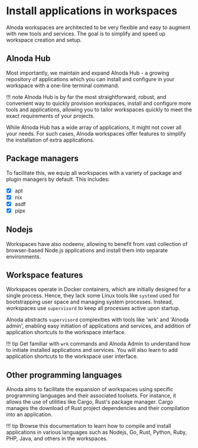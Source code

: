 # Install applications in workspaces

Alnoda workspaces are architected to be very flexible and easy to augment with new tools and services. The goal is to simplify 
and speed up workspace creation and setup.

## Alnoda Hub 

Most importantly, we maintain and expand Alnoda Hub - a growing repository of applications which you can install and configure in your 
workspace with a one-line terminal command. 

!!! note
    Alnoda Hub is by far the most straightforward, robust, and convenient way to quickly provision workspaces, install and configure more tools 
    and applications, allowing you to tailor workspaces quickly to meet the exact requirements of your projects.

While Alnoda Hub has a wide array of applications, it might not cover all your needs. For such cases, Alnoda workspaces offer 
features to simplify the installation of extra applications.

## Package managers

To facilitate this, we equip all workspaces with a variety of package and plugin managers by default. This includes:

- [x] apt
- [x] nix
- [x] asdf
- [x] pipx

## Nodejs

Workspaces have also nodeenv, allowing to benefit from vast collection of browser-based Node.js applications and install them into 
separate environments.

## Workspace features 

Workspaces operate in Docker containers, which are initially designed for a single process. Hence, they lack some Linux tools 
like `systemd` used for bootstrapping user space and managing system processes. Instead, workspaces use `supervisord` to keep all 
processes active upon startup. 

Alnoda abstracts `supervisord` complexities with tools like 'wrk' and 'Alnoda admin', enabling easy 
initiation of applications and services, and addition of application shortcuts to the workspace interface.

!!! tip 
    Get familiar with `wrk` commands and Alnoda Admin to understand how to initiate installed applications and services. 
    You will also learn to add application shortcuts to the workspace user interface.

## Other programming languages 

Alnoda aims to facilitate the expansion of workspaces using specific programming languages and their associated toolsets. 
For instance, it allows the use of utilities like Cargo, Rust's package manager. Cargo manages the download of Rust project 
dependencies and their compilation into an application. 

!!! tip
    Browse this documentation to learn how to compile and install applications in various languages such as Nodejs, Go, Rust, Python, 
    Ruby, PHP, Java, and others in the workspaces.